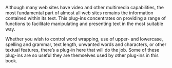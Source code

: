 Although many web sites have video and other multimedia capabilities, the most fundamental part of almost all web sites remains the information contained within its text. This plug-ins concentrates on providing a range of functions to facilitate manipulating and presenting text in the most suitable way. 

Whether you wish to control word wrapping, use of upper- and lowercase, spelling and grammar, text length, unwanted words and characters, or other textual features, there’s a plug-in here that will do the job. Some of these plug-ins are so useful they are themselves used by other plug-ins in this book.